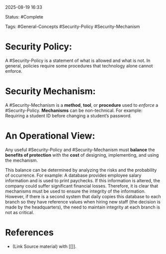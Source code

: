 
2025-08-19 16:33

Status: #Complete

Tags: #General-Concepts #Security-Policy #Security-Mechanism

# Security Policy:

A #Security-Policy is a statement of what is allowed and what is not.
In general, policies require some procedures that technology alone cannot enforce.

# Security Mechanism:

A #Security-Mechanism is a **method**, **tool**, or **procedure** used to *enforce* a #Security-Policy.
**Mechanisms** can be non-technical. For example: Requiring a student ID before changing a student’s password.

# An Operational View:

Any useful #Security-Policy and #Security-Mechanism must **balance** the **benefits of protection** with the **cost** of designing, implementing, and using the mechanism.

This balance can be determined by analyzing the risks and the probability of occurrence. 
For example: A database provides employee salary information and is used to print paychecks. If this information is altered, the company could suffer significant financial losses. Therefore, it is clear that mechanisms must be used to ensure the integrity of the information. However, if there is a second system that daily copies this database to each branch so they have reference values when hiring new staff (the decision is made by the headquarters), the need to maintain integrity at each branch is not as critical.

# References

- (Link Source material) with [[]].

